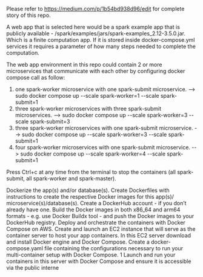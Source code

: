 Please refer to https://medium.com/p/1b54bd938d96/edit for complete story of this repo.

A web app that is selected here would be a spark example app that is publicly available - /spark/examples/jars/spark-examples_2.12-3.5.0.jar.
Which is a finite computation app. If it is stored inside docker-compose.yml services it requires a parameter of how many steps needed to complete the computation.

The web app environment in this repo could contain 2 or more microservices that communicate with each other by configuring docker compose call as follow: 
1.   one spark-worker microservice  with one   spark-submit microservice.  --> sudo docker compose up --scale spark-worker=1 --scale spark-submit=1 
2. three spark-worker microservices with three spark-submit microservices. --> sudo docker compose up --scale spark-worker=3 --scale spark-submit=3
3. three spark-worker microservices with one   spark-submit microservice.  --> sudo docker compose up --scale spark-worker=3 --scale spark-submit=1
4.  four spark-worker microservices with one   spark-submit microservice.  --> sudo docker compose up --scale spark-worker=4 --scale spark-submit=1

Press Ctrl+c at any time from the terminal to stop the containers (all spark-submit, all spark-worker and spark-master).


Dockerize the app(s) and/or database(s).
Create Dockerfiles with instructions to create the respective Docker images for this app(s)/
microservice(s)/database(s).
Create a DockerHub account - if you don’t already have one.
Build the Docker images in both x86_64 and arm64 formats - e.g. use Docker Buildx tool - and push
the Docker images to your DockerHub registry.
Deploy and orchestrate the containers with Docker Compose on AWS.
Create and launch an EC2 instance that will serve as the container server to host your app containers.
In this EC2 server download and install Docker engine and Docker Compose.
Create a docker-compose.yaml file containing the configurations necessary to run your multi-container
setup with Docker Compose.
1
Launch and run your containers in this server with Docker Compose and ensure it is accessible via the
public interne
